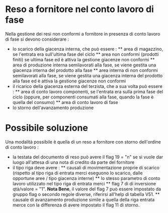 # Reso a fornitore nel conto lavoro di fase
Nella gestione dei resi non conformi a fornitore in presenza di conto lavoro di fase si devono considerare : 
 * lo scarico della giacenza interna, che può essere : 
 ** area di magazzino, se l'entrata era sull'ultima fase del ciclo
 ** area non conformi (prodotti finiti) se ultima fase ed è attiva la gestione giacenze non conformi
 ** area di produzione interna semilavorati alla fase, se viene gestita una giacenza interna del prodotto alla fase
 ** area interna di non conformi semilavorati alla fase, se viene gestita una giacenza interna del prodotto alla fase ed è attiva la gestione giacenze non conformi
 *  il ricarico della giacenza esterna del terzista, che a sua volta può essere : 
 ** area di conto lavoro componenti, se l'entrata era sulla prima fase del ciclo (oppure, per componenti consumati alla fase, quando la fase è quella del consumo)
 ** area di conto lavoro di fase
 * lo storno dell'avanzamento produzione

# Possibile soluzione
Una modalità possibile è quella di un reso a fornitore con storno dell'ordine di conto lavoro : 
 * la testata del documento di reso può avere il flag 19 = "n" se si vuole dar luogo all'attesa di una nota di credito da parte del fornitore
 * il tipo riga deve avere : 
 ** causali di movimentazione proprie di scarico (rispetto al tipo riga di entrata merci eseguono lo scarico, dalle opportune aree / tipo giacenza interne)
 ** lo stesso parametro di conto lavoro utilizzato nel tipo riga di entrata merci
 ** flag 7 di di inversione qtà/valore = "1". **Nota Bene**, il valore del flag 7 può essere impostato da gruppo flag o secondo regole diverse, riferirsi all'help di tabella V51.
 ** causale di avanzamento produzione simile a quella della riga entrata merce con la differenza di avere impostato il flag 11 di storno.
